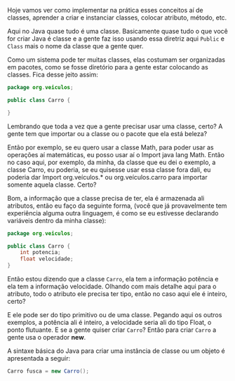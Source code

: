 Hoje vamos ver como implementar na prática esses conceitos aí de classes, aprender a criar e instanciar classes, colocar atributo, método, etc. 

Aqui no Java quase tudo é uma classe. Basicamente quase tudo o que você for criar Java é classe e a gente faz isso usando essa diretriz aqui `Public` e `Class` mais o nome da classe que a gente quer.

Como um sistema pode ter muitas classes, elas costumam ser organizadas em pacotes, como se fosse diretório para a gente estar colocando as classes. Fica desse jeito assim:
```java
package org.veiculos;

public class Carro {

}
```

Lembrando que toda a vez que a gente precisar usar uma classe, certo? A gente tem que importar ou a classe ou o pacote que ela está beleza?

Então por exemplo, se eu quero usar a classe Math, para poder usar as operações aí matemáticas, eu posso usar aí o Import java lang Math. Então no caso aqui, por exemplo, da minha, da classe que eu dei o exemplo, a classe Carro, eu poderia, se eu quisesse usar essa classe fora dali, eu poderia dar Import org.veículos.* ou org.veículos.carro para importar somente aquela classe. Certo? 

Bom, a informação que a classe precisa de ter, ela é armazenada ali atributos, então eu faço da seguinte forma, (você que já provavelmente tem experiência alguma outra linguagem, é como se eu estivesse declarando variáveis dentro da minha classe):
```java
package org.veiculos;

public class Carro {
    int potencia;
    float velocidade;
}
```

Então estou dizendo que a classe `Carro`, ela tem a informação potência e ela tem a informação velocidade. Olhando com mais detalhe aqui para o atributo, todo o atributo ele precisa ter tipo, então no caso aqui ele é inteiro, certo? 

E ele pode ser do tipo primitivo ou de uma classe. Pegando aqui os outros exemplos, a potência ali é inteiro, a velocidade seria ali do tipo Float, o ponto flutuante. E se a gente quiser criar `Carro`? Então para criar `Carro` a gente usa o operador __new__.

A sintaxe básica do Java para criar uma instância de classe ou um objeto é apresentada a seguir:
```java
Carro fusca = new Carro();
```
